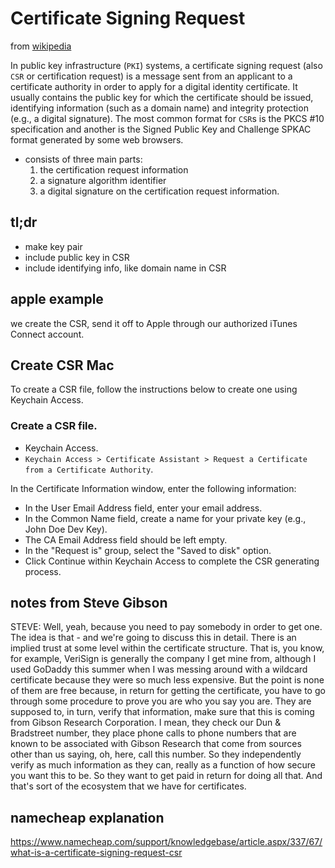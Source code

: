 # Certificate Signing Request

from [wikipedia](https://en.wikipedia.org/wiki/Certificate_signing_request)

In public key infrastructure (`PKI`) systems, a certificate signing request
(also `CSR` or certification request) is a message sent from an applicant to a
certificate authority in order to apply for a digital identity certificate. It
usually contains the public key for which the certificate should be issued,
identifying information (such as a domain name) and integrity protection
(e.g., a digital signature). The most common format for `CSR`s is the PKCS #10
specification and another is the Signed Public Key and Challenge SPKAC format
generated by some web browsers.

* consists of three main parts:
  1. the certification request information
  1. a signature algorithm identifier
  1. a digital signature on the certification request information.

## tl;dr
- make key pair
- include public key in CSR
- include identifying info, like domain name in CSR

## apple example
we create the CSR, send it off to Apple through our authorized iTunes Connect account.

## Create CSR Mac
To create a CSR file, follow the instructions below to create one using Keychain Access.

### Create a CSR file.
* Keychain Access.
* `Keychain Access > Certificate Assistant > Request a Certificate from a Certificate Authority`.

In the Certificate Information window, enter the following information:

* In the User Email Address field, enter your email address.
* In the Common Name field, create a name for your private key (e.g., John Doe Dev Key).
* The CA Email Address field should be left empty.
* In the "Request is" group, select the "Saved to disk" option.
* Click Continue within Keychain Access to complete the CSR generating process.

## notes from Steve Gibson
STEVE:  Well, yeah, because you need to pay somebody in order to get one.  The
idea is that - and we're going to discuss this in detail.  There is an implied
trust at some level within the certificate structure.  That is, you know, for
example, VeriSign is generally the company I get mine from, although I used
GoDaddy this summer when I was messing around with a wildcard certificate
because they were so much less expensive.  But the point is none of them are
free because, in return for getting the certificate, you have to go through some
procedure to prove you are who you say you are.  They are supposed to, in turn,
verify that information, make sure that this is coming from Gibson Research
Corporation.  I mean, they check our Dun & Bradstreet number, they place phone
calls to phone numbers that are known to be associated with Gibson Research that
come from sources other than us saying, oh, here, call this number.  So they
independently verify as much information as they can, really as a function of
how secure you want this to be.  So they want to get paid in return for doing
all that.  And that's sort of the ecosystem that we have for certificates.

## namecheap explanation
https://www.namecheap.com/support/knowledgebase/article.aspx/337/67/what-is-a-certificate-signing-request-csr

